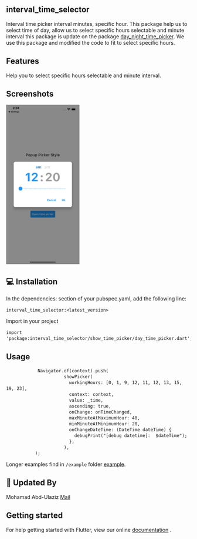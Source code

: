 ## interval_time_selector

Interval time picker interval minutes, specific hour. This package help us to select time of day,
allow us to select specific hours selectable and minute interval this package is update on the
package [day_night_time_picker](https://pub.dev/packages/day_night_time_picker). We use this package
and modified the code to fit to select specific hours.

## Features

Help you to select specific hours selectable and minute interval.

## Screenshots

<a href="#screenshots">
<img src="https://github.com/MohamadAbdUlaziz938/interval-time-selector/blob/master/screenshots/1.png" width="200px">
</a>

## 💻 Installation

In the dependencies: section of your pubspec.yaml, add the following line:

```
interval_time_selector:<latest_version>
```

Import in your project

```
import 'package:interval_time_selector/show_time_picker/day_time_picker.dart';
```

## Usage

```
            Navigator.of(context).push(
                      showPicker(
                        workingHours: [0, 1, 9, 12, 11, 12, 13, 15, 19, 23],
                        context: context,
                        value: _time,
                        ascending: true,
                        onChange: onTimeChanged,
                        maxMinuteAtMaximumHour: 40,
                        minMinuteAtMinimumHour: 20,
                        onChangeDateTime: (DateTime dateTime) {
                          debugPrint("[debug datetime]:  $dateTime");
                        },
                      ),
           );
```

Longer examples find in `/example`
folder [example](https://github.com/MohamadAbdUlaziz938/interval-time-selector/tree/master/example).

## 👨 Updated By

Mohamad Abd-Ulaziz [Mail](mohamad.samer.abdulaziz@gmail.com)

## Getting started

For help getting started with Flutter, view our
online [documentation](https://docs.flutter.dev/development/packages-and-plugins/developing-packages)
.


